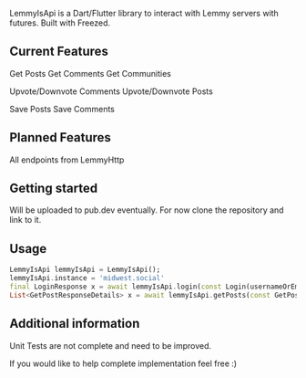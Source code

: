 <!--
This README describes the package. If you publish this package to pub.dev,
this README's contents appear on the landing page for your package.

For information about how to write a good package README, see the guide for
[writing package pages](https://dart.dev/guides/libraries/writing-package-pages).

For general information about developing packages, see the Dart guide for
[creating packages](https://dart.dev/guides/libraries/create-library-packages)
and the Flutter guide for
[developing packages and plugins](https://flutter.dev/developing-packages).
-->

LemmyIsApi is a Dart/Flutter library to interact with Lemmy servers with futures.
Built with Freezed.

## Current Features
Get Posts
Get Comments
Get Communities

Upvote/Downvote Comments
Upvote/Downvote Posts

Save Posts
Save Comments

## Planned Features
All endpoints from LemmyHttp


## Getting started

Will be uploaded to pub.dev eventually. For now clone the repository and link to it.

## Usage

```dart
LemmyIsApi lemmyIsApi = LemmyIsApi();
lemmyIsApi.instance = 'midwest.social'
final LoginResponse x = await lemmyIsApi.login(const Login(usernameOrEmail: "USERNAME", password: "PASSWORD");
List<GetPostResponseDetails> x = await lemmyIsApi.getPosts(const GetPosts(communityName: "main"));
```

## Additional information

Unit Tests are not complete and need to be improved.

If you would like to help complete implementation feel free :)

